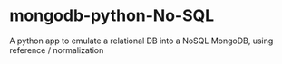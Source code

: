 # mongodb-python-No-SQL
A python app to emulate a relational DB into a NoSQL MongoDB, using reference / normalization

